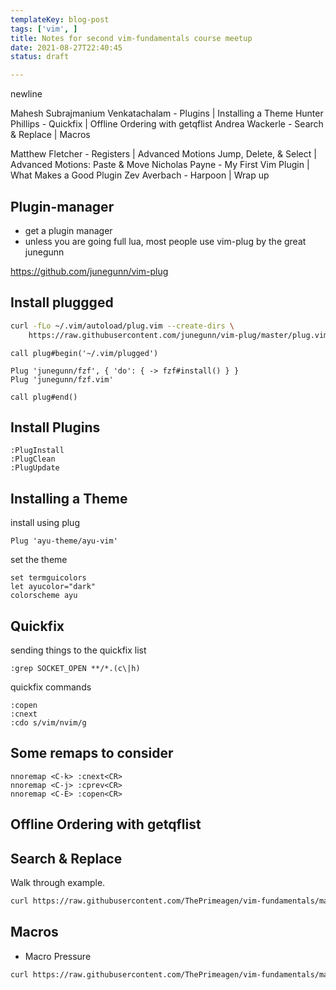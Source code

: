 ```yaml
---
templateKey: blog-post
tags: ['vim', ]
title: Notes for second vim-fundamentals course meetup
date: 2021-08-27T22:40:45
status: draft

---
```


newline


Mahesh Subrajmanium Venkatachalam - Plugins | Installing a Theme
Hunter Phillips - Quickfix | Offline Ordering with getqflist
Andrea Wackerle - Search & Replace | Macros

Matthew Fletcher - Registers | Advanced Motions Jump, Delete, & Select | Advanced Motions: Paste & Move
Nicholas Payne - My First Vim Plugin | What Makes a Good Plugin
Zev Averbach - Harpoon | Wrap up

## Plugin-manager

* get a plugin manager
* unless you are going full lua, most people use vim-plug by the great junegunn

https://github.com/junegunn/vim-plug

## Install pluggged

``` bash
curl -fLo ~/.vim/autoload/plug.vim --create-dirs \
    https://raw.githubusercontent.com/junegunn/vim-plug/master/plug.vim     
```

``` vim
call plug#begin('~/.vim/plugged')

Plug 'junegunn/fzf', { 'do': { -> fzf#install() } }
Plug 'junegunn/fzf.vim'

call plug#end()
```

## Install Plugins

``` vim
:PlugInstall
:PlugClean
:PlugUpdate
```

## Installing a Theme

install using plug

``` vim
Plug 'ayu-theme/ayu-vim'
```

set the theme

``` vim
set termguicolors
let ayucolor="dark"
colorscheme ayu
```

## Quickfix

sending things to the quickfix list

``` vim
:grep SOCKET_OPEN **/*.(c\|h)
```

quickfix commands

``` vim
:copen
:cnext
:cdo s/vim/nvim/g
```


## Some remaps to consider

``` vim
nnoremap <C-k> :cnext<CR>
nnoremap <C-j> :cprev<CR>
nnoremap <C-E> :copen<CR>
```

## Offline Ordering with getqflist

## Search & Replace

Walk through example.

```  bash
curl https://raw.githubusercontent.com/ThePrimeagen/vim-fundamentals/master/course-website/lessons/exercise-3-search-and-replace.md > exercise.md && vim exercise.md
```

## Macros

* Macro Pressure

``` bash
curl https://raw.githubusercontent.com/ThePrimeagen/vim-fundamentals/master/course-website/lessons/exercise-4-macros.md > exercise.md && vim exercise.md
```
